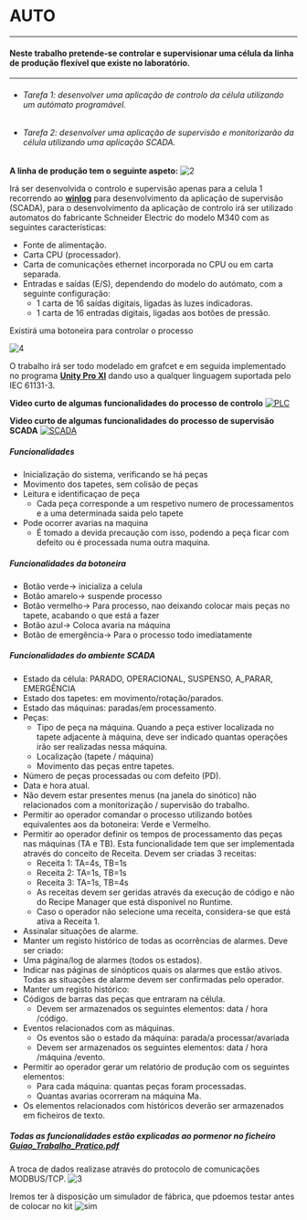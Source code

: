 # AUTO
___

#### Neste trabalho pretende-se controlar e supervisionar uma célula da linha de produção flexível que existe no laboratório.
___
* ###### Tarefa 1: desenvolver uma aplicação de controlo da célula utilizando um autómato programável.<br/>
* ###### Tarefa 2: desenvolver uma aplicação de supervisão e monitorizarão da célula utilizando uma aplicação SCADA.


**A linha de produção tem o seguinte aspeto:**
![2](https://user-images.githubusercontent.com/35969631/51605293-8d283c80-1f06-11e9-8dab-bf1868a8445f.PNG)

Irá ser desenvolvida o controlo e supervisão apenas para a celula 1 recorrendo ao [**winlog**](https://www.sielcosistemi.com/en/download/public/winlog_lite.html) para desenvolvimento da aplicação de supervisão (SCADA), para o desenvolvimento da aplicação de controlo irá ser utilizado automatos  do fabricante Schneider Electric do modelo M340 com as seguintes características:
* Fonte de alimentação.
* Carta CPU (processador).
* Carta de comunicações ethernet incorporada no CPU ou em carta separada.
* Entradas e saídas (E/S), dependendo do modelo do autómato, com a seguinte configuração:
  * 1 carta de 16 saídas digitais, ligadas às luzes indicadoras.
  * 1 carta de 16 entradas digitais, ligadas aos botões de pressão.
 
 Existirá uma botoneira para controlar o processo
 
 ![4](https://user-images.githubusercontent.com/35969631/51605291-8d283c80-1f06-11e9-875c-db5802683bae.PNG)


O trabalho irá ser todo modelado em grafcet e em seguida implementado no programa [**Unity Pro Xl**](https://www.se.com/br/pt/faqs/FA291015/) dando uso a qualquer linguagem suportada pelo IEC 61131-3. 


**Video curto de algumas funcionalidades do processo de controlo**
[![PLC](http://img.youtube.com/vi/UpqLWS-f7dw/0.jpg)](https://www.youtube.com/watch?v=UpqLWS-f7dw)

**Video curto de algumas funcionalidades do processo de supervisão SCADA**
[![SCADA](http://img.youtube.com/vi/c-R79pKhEeU/0.jpg)](https://youtu.be/c-R79pKhEeU)

##### Funcionalidades
* Inicialização do sistema, verificando se há peças
* Movimento dos tapetes, sem colisão de peças
* Leitura e identificaçao de peça
  * Cada peça corresponde a um respetivo numero de processamentos e a uma determinada saida pelo tapete
* Pode ocorrer avarias na maquina
  * É tomado a devida precaução com isso, podendo a peça ficar com defeito ou é processada numa outra maquina.
  
 ##### Funcionalidades da botoneira
 * Botão verde-> inicializa a celula
 * Botão amarelo-> suspende processo
 * Botão vermelho-> Para processo, nao deixando colocar mais peças no tapete, acabando o que está a fazer
 * Botão azul-> Coloca avaria na máquina
 * Botão de emergência-> Para o processo todo imediatamente 

 ##### Funcionalidades do ambiente SCADA
* Estado da célula: PARADO, OPERACIONAL, SUSPENSO, A_PARAR, EMERGÊNCIA
* Estado dos tapetes: em movimento/rotação/parados.
* Estado das máquinas: paradas/em processamento.
* Peças:
  * Tipo de peça na máquina. Quando a peça estiver localizada no tapete adjacente à
máquina, deve ser indicado quantas operações irão ser realizadas nessa máquina.
  * Localização (tapete / máquina)
  * Movimento das peças entre tapetes.
* Número de peças processadas ou com defeito (PD).
* Data e hora atual.
* Não devem estar presentes menus (na janela do sinótico) não relacionados com a monitorização / supervisão do trabalho.
* Permitir ao operador comandar o processo utilizando botões equivalentes aos da botoneira: Verde e
Vermelho.
* Permitir ao operador definir os tempos de processamento das peças nas máquinas (TA e TB). Esta
funcionalidade tem que ser implementada através do conceito de Receita. Devem ser criadas 3
receitas:
  * Receita 1: TA=4s, TB=1s
  * Receita 2: TA=1s, TB=1s
  * Receita 3: TA=1s, TB=4s
  * As receitas devem ser geridas através da execução de código e não do Recipe Manager que está
disponível no Runtime.
  * Caso o operador não selecione uma receita, considera-se que está ativa a Receita 1.
* Assinalar situações de alarme.
* Manter um registo histórico de todas as ocorrências de alarmes. Deve ser criado:
* Uma página/log de alarmes (todos os estados).
* Indicar nas páginas de sinópticos quais os alarmes que estão ativos. Todas as situações de alarme
devem ser confirmadas pelo operador.
* Manter um registo histórico:
* Códigos de barras das peças que entraram na célula.
  * Devem ser armazenados os seguintes elementos: data / hora /código.
* Eventos relacionados com as máquinas.
  * Os eventos são o estado da máquina: parada/a processar/avariada
  * Devem ser armazenados os seguintes elementos: data / hora /máquina /evento.
* Permitir ao operador gerar um relatório de produção com os seguintes elementos:
  * Para cada máquina: quantas peças foram processadas.
  * Quantas avarias ocorreram na máquina Ma.
* Os elementos relacionados com históricos deverão ser armazenados em ficheiros de texto. 

 ##### Todas as funcionalidades estão explicadas ao pormenor no ficheiro [Guiao_Trabalho_Pratico.pdf](https://github.com/fabiouds/AUTO/blob/master/Guiao_Trabalho_Pratico.pdf) 

A troca de dados realizase através do protocolo de comunicações MODBUS/TCP.
![3](https://user-images.githubusercontent.com/35969631/51605292-8d283c80-1f06-11e9-8e4e-e4695b40e7b5.PNG)

Iremos ter à disposição um simulador de fábrica, que pdoemos testar antes de colocar no kit
![sim](https://user-images.githubusercontent.com/35969631/51605294-8dc0d300-1f06-11e9-8c1c-6938874cbbb6.PNG)
